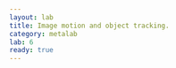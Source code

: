 ```yaml
---
layout: lab
title: Image motion and object tracking.
category: metalab
lab: 6
ready: true
---
```

